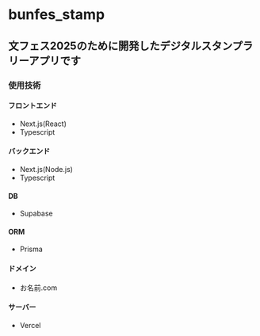 # bunfes_stamp

## 文フェス2025のために開発したデジタルスタンプラリーアプリです

### 使用技術
#### フロントエンド
- Next.js(React)
- Typescript

#### バックエンド
- Next.js(Node.js)
- Typescript

#### DB
- Supabase

#### ORM
- Prisma

#### ドメイン
- お名前.com

#### サーバー
- Vercel